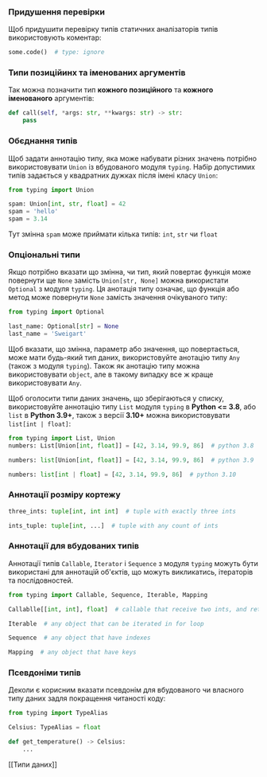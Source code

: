 
### Придушення перевірки
Щоб придушити перевірку типів статичних аналізаторів типів використовують коментар:
```python
some.code()  # type: ignore
```

### Типи позиційинх та іменованих аргументів
Так можна позначити тип **кожного позиційного** та **кожного іменованого** аргументів:
```python
def call(self, *args: str, **kwargs: str) -> str:
	pass
```

### Обєднання типів
Щоб задати аннотацію типу, яка може набувати різних значень потрібно використовувати `Union` із вбудованого модуля `typing`. Набір допустимих типів задається у квадратних дужках після імені класу `Union`:
```python
from typing import Union

spam: Union[int, str, float] = 42
spam = 'hello'
spam = 3.14
```
Тут змінна `spam` може приймати кілька типів: `int`, `str` чи `float`

### Опціональні типи
Якщо потрібно вказати що змінна, чи тип, який повертає функція може повернути ще `None` замість `Union[str, None]` можна використати `Optional` з модуля `typing`. Ця анотація типу означає, що функція або метод може повернути `None` замість значення очікуваного типу:
```python
from typing import Optional

last_name: Optional[str] = None
last_name = 'Sweigart'
```

Щоб вказати, що змінна, параметр або значення, що повертається, може мати будь-який тип даних, використовуйте анотацію типу `Any` (також з модуля `typing`). Також як анотацію типу можна використовувати `object`, але в такому випадку все ж краще використовувати `Any`.

Щоб оголосити типи даних значень, що зберігаються у списку, використовуйте аннотацію типу `List` модуля `typing` в **Python <= 3.8**, або `list` в **Python 3.9+**, також з версії **3.10+** можна використовувати `list[int | float]`:
```python
from typing import List, Union
numbers: List[Union[int, float]] = [42, 3.14, 99.9, 86]  # python 3.8

numbers: list[Union[int, float]] = [42, 3.14, 99.9, 86]  # python 3.9

numbers: list[int | float] = [42, 3.14, 99.9, 86]  # python 3.10
```

### Аннотації розміру кортежу
```python
three_ints: tuple[int, int int]  # tuple with exactly three ints

ints_tuple: tuple[int, ...]  # tuple with any count of ints
```

### Аннотації для вбудованих типів
Аннотації типів `Callable`, `Iterator` і `Sequence` з модуля `typing` можуть бути використані для аннотацій об'єктів, що можуть викликатись, ітераторів та послідовностей.

```python
from typing import Callable, Sequence, Iterable, Mapping

Callablle[[int, int], float]  # callable that receive two ints, and return float

Iterable  # any object that can be iterated in for loop

Sequence  # any object that have indexes

Mapping  # any object that have keys
```

### Псевдоніми типів
Деколи є корисним вказати псевдонім для вбудованого чи власного типу даних задля покращення читаності коду:
```python
from typing import TypeAlias

Celsius: TypeAlias = float

def get_temperature() -> Celsius:
	...
```

[[Типи даних]]